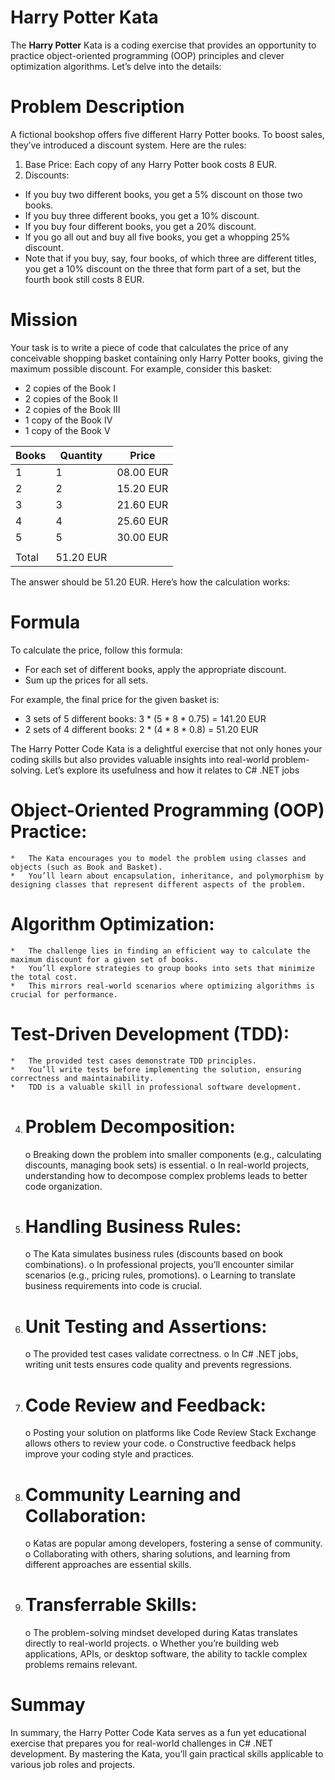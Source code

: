 # Harry Potter Kata 
The **Harry Potter** Kata is a coding exercise that provides an opportunity to practice object-oriented programming (OOP) principles and clever optimization algorithms. Let’s delve into the details:

# Problem Description
A fictional bookshop offers five different Harry Potter books. To boost sales, they’ve introduced a discount system. Here are the rules:
1.	Base Price: Each copy of any Harry Potter book costs 8 EUR.
2.	Discounts:
*	If you buy two different books, you get a 5% discount on those two books.
*	If you buy three different books, you get a 10% discount.
*	If you buy four different books, you get a 20% discount.
*	If you go all out and buy all five books, you get a whopping 25% discount.
*	Note that if you buy, say, four books, of which three are different titles, you get a 10% discount on the three that form part of a set, but the fourth book still costs 8 EUR.

# Mission
Your task is to write a piece of code that calculates the price of any conceivable shopping basket containing only Harry Potter books, giving the maximum possible discount. For example, consider this basket:
-	2 copies of the Book I
-	2 copies of the Book II
-	2 copies of the Book III
-	1 copy of the Book IV
-	1 copy of the Book V
  
| Books	 | Quantity	| Price     |
| ------ | -------- | --------- |
| 1	     | 1	       | 08.00 EUR |
| 2	     | 2	       | 15.20 EUR |
| 3	     | 3	       | 21.60 EUR |
| 4	     | 4	       | 25.60 EUR |
| 5	     | 5	       | 30.00 EUR |
|        |          |
| Total		           | 51.20 EUR |

 The answer should be 51.20 EUR. Here’s how the calculation works:

# Formula
To calculate the price, follow this formula:
-	For each set of different books, apply the appropriate discount.
-	Sum up the prices for all sets.

For example, the final price for the given basket is:
- 3 sets of 5 different books: 3 * (5 * 8 * 0.75) = 141.20 EUR
- 2 sets of 4 different books: 2 * (4 * 8 * 0.8) = 51.20 EUR


The Harry Potter Code Kata is a delightful exercise that not only hones your coding skills but also provides valuable insights into real-world problem-solving. Let’s explore its usefulness and how it relates to C# .NET jobs

# Object-Oriented Programming (OOP) Practice:
    *	The Kata encourages you to model the problem using classes and objects (such as Book and Basket).
    *	You’ll learn about encapsulation, inheritance, and polymorphism by designing classes that represent different aspects of the problem.

# Algorithm Optimization:
    *	The challenge lies in finding an efficient way to calculate the maximum discount for a given set of books.
    *	You’ll explore strategies to group books into sets that minimize the total cost.
    *	This mirrors real-world scenarios where optimizing algorithms is crucial for performance.

# Test-Driven Development (TDD):
    *	The provided test cases demonstrate TDD principles.
    *	You’ll write tests before implementing the solution, ensuring correctness and maintainability.
    *	TDD is a valuable skill in professional software development.

4.	# Problem Decomposition:
    o Breaking down the problem into smaller components (e.g., calculating discounts, managing book sets) is essential.
    o	In real-world projects, understanding how to decompose complex problems leads to better code organization.

5.	# Handling Business Rules:
    o	The Kata simulates business rules (discounts based on book combinations).
    o	In professional projects, you’ll encounter similar scenarios (e.g., pricing rules, promotions).
    o	Learning to translate business requirements into code is crucial.

6.	# Unit Testing and Assertions:
    o	The provided test cases validate correctness.
    o	In C# .NET jobs, writing unit tests ensures code quality and prevents regressions.

7.	# Code Review and Feedback:
    o	Posting your solution on platforms like Code Review Stack Exchange allows others to review your code.
    o	Constructive feedback helps improve your coding style and practices.

8.	# Community Learning and Collaboration:
    o	Katas are popular among developers, fostering a sense of community.
    o	Collaborating with others, sharing solutions, and learning from different approaches are essential skills.

9.	# Transferrable Skills:
    o	The problem-solving mindset developed during Katas translates directly to real-world projects.
    o	Whether you’re building web applications, APIs, or desktop software, the ability to tackle complex problems remains relevant.
 
 # Summay
 In summary, the Harry Potter Code Kata serves as a fun yet educational exercise that prepares you for real-world challenges in C# .NET development. By mastering the Kata, you’ll gain practical skills applicable to various job roles and projects.

